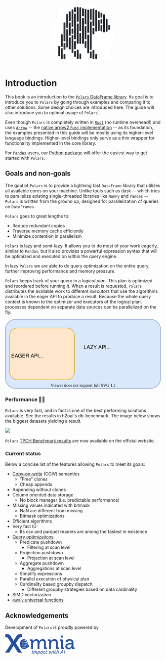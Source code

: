 <div style="margin: 30px auto; background-color: white; border-radius: 50%; width: 200px; height: 200px;"><img src="https://raw.githubusercontent.com/pola-rs/polars-static/master/logos/polars-logo-dark.svg" alt="Polars logo" style="width: 168px; height: 168px; padding: 10px 20px;"></div>

# Introduction

This book is an introduction to the
[`Polars` DataFrame library](https://github.com/pola-rs/polars). Its goal is to
introduce you to `Polars` by going through examples and comparing it to other
solutions. Some design choices are introduced here. The guide will also introduce you to
optimal usage of `Polars`.

Even though `Polars` is completely written in [`Rust`](https://www.rust-lang.org/) (no
runtime overhead!) and uses [`Arrow`](https://arrow.apache.org/) -- the
[native arrow2 `Rust` implementation](https://github.com/jorgecarleitao/arrow2) -- as its foundation, the
examples presented in this guide will be mostly using its higher-level language
bindings. Higher-level bindings only serve as a thin wrapper for functionality implemented in the core library.

For [`Pandas`](https://pandas.pydata.org/) users, our
[Python package](https://pypi.org/project/polars/) will offer the easiest way to get started with
`Polars`.

## Goals and non-goals

The goal of `Polars` is to provide a lightning fast `DataFrame` library that utilizes all
available cores on your machine. Unlike tools such as dask -- which tries to parallelize existing single-threaded libraries
like `NumPy` and `Pandas` -- `Polars` is written from the ground up, designed for parallelization of queries on `DataFrame`s.

`Polars` goes to great lengths to:

- Reduce redundant copies
- Traverse memory cache efficiently
- Minimize contention in parallelism

`Polars` is lazy and semi-lazy. It allows you to do most of your work eagerly, similar to `Pandas`, but
it also provides a powerful expression syntax that will be optimized and executed on within the query engine.

In lazy `Polars` we are able to do query optimization on the entire query, further improving performance and memory pressure.

`Polars` keeps track of your query in a *logical plan*. This
plan is optimized and reordered before running it. When a result is requested, `Polars`
distributes the available work to different *executors* that use the algorithms available
in the eager API to produce a result. Because the whole query context is known to
the optimizer and executors of the logical plan, processes dependent on separate data
sources can be parallelized on the fly.

![](https://raw.githubusercontent.com/pola-rs/polars-static/master/docs/api.svg)

### Performance 🚀🚀

`Polars` is very fast, and in fact is one of the best performing solutions available.
See the results in h2oai's db-benchmark. The image below shows the biggest datasets yielding a result.

![](https://www.ritchievink.com/img/post-35-polars-0.15/db-benchmark.png)

`Polars` [TPCH Benchmark results](https://www.pola.rs/benchmarks.html) are now available on the official website.

### Current status

Below a concise list of the features allowing `Polars` to meet its goals:

- [Copy-on-write](https://en.wikipedia.org/wiki/Copy-on-write) (COW) semantics
  - "Free" clones
  - Cheap appends
- Appending without clones
- Column oriented data storage
  - No block manager (i.e. predictable performance)
- Missing values indicated with bitmask
  - NaN are different from missing
  - Bitmask optimizations
- Efficient algorithms
- Very fast IO
  - Its csv and parquet readers are among the fastest in existence
- [Query optimizations](optimizations/lazy/intro.md)
  - Predicate pushdown
    - Filtering at scan level
  - Projection pushdown
    - Projection at scan level
  - Aggregate pushdown
    - Aggregations at scan level
  - Simplify expressions
  - Parallel execution of physical plan
  - Cardinality based groupby dispatch
    - Different groupby strategies based on data cardinality
- SIMD vectorization
- [`NumPy` universal functions](https://numpy.org/doc/stable/reference/ufuncs.html)

## Acknowledgements

Development of `Polars` is proudly powered by

[![Xomnia](https://raw.githubusercontent.com/pola-rs/polars-static/master/sponsors/xomnia.png)](https://www.xomnia.com)
